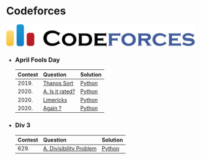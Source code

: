 # Codeforces
![](../images/codeforces.png)

- ### **April Fools Day**
    | Contest | Question | Solution |
    | :--- | :--- | :--- |
    | 2019. | [Thanos Sort](https://codeforces.com/contest/1145/problem/A) | [Python](https://github.com/ramanaditya/data-structure-and-algorithms/blob/master/codeforces/april-fools-day/thanos_sort.py) |
    | 2020. | [A. Is it rated?](https://codeforces.com/contest/1331/problem/A) | [Python](https://github.com/ramanaditya/data-structure-and-algorithms/blob/master/codeforces/april-fools-day/is_it_rated.py) |
    | 2020. | [Limericks](https://codeforces.com/contest/1331/problem/B) | [Python](https://github.com/ramanaditya/data-structure-and-algorithms/blob/master/codeforces/april-fools-day/limericks.py) |
    | 2020. | [Again ?](https://codeforces.com/contest/1331/problem/D) | [Python](https://github.com/ramanaditya/data-structure-and-algorithms/blob/master/codeforces/april-fools-day/again.py) |

- ### **Div 3**

    | Contest | Question | Solution |
    | :--- | :--- | :--- |
    | 629. | [A. Divisibility Problem](https://codeforces.com/contest/1328/problem/A) | [Python](https://github.com/ramanaditya/data-structure-and-algorithms/blob/master/codeforces/div-3/divisibility-problem.py) |
